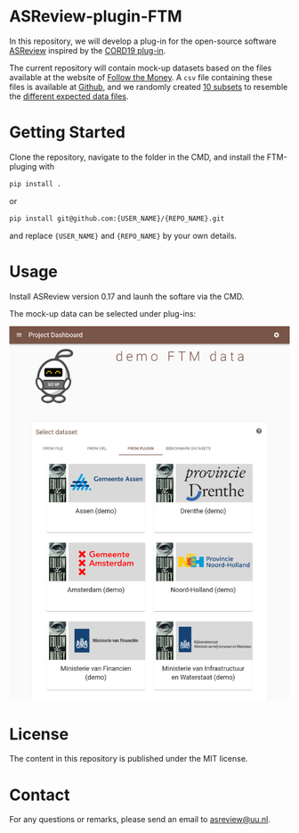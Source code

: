 # ASReview-plugin-FTM

In this repository, we will develop a plug-in for the open-source software
[ASReview](www.asreview.ai) inspired by the [CORD19 plug-in](
https://github.com/asreview/asreview-covid19). 

The current repository will contain mock-up datasets based on  the files
available at the website of [Follow the
Money](https://www.ftm.nl/dossier/shell-papers#documenten). A `csv` file
containing these files is available at [Github](
https://github.com/ftmnl/asr), and we randomly created [10
subsets](https://github.com/asreview-ftm-hackathon/Data/tree/main/split_preprocessed)
to resemble the [different expected data
files](https://www.ftm.nl/dossier/shell-papers#wob-verzoeken). 

# Getting Started

Clone the repository, navigate to the folder in the CMD, and install the FTM-pluging with

```bash
pip install .
```

or

```bash
pip install git@github.com:{USER_NAME}/{REPO_NAME}.git
```

and replace `{USER_NAME}` and `{REPO_NAME}` by your own details. 


# Usage

Install ASReview version 0.17 and launh the softare via the CMD.

The mock-up data can be selected under plug-ins:

![alt text](https://raw.githubusercontent.com/asreview-ftm-hackathon/ASReview-plugin-FTM/main/images/screenshot-plugin-demodata.png)

# License
The content in this repository is published under the MIT license.

# Contact
For any questions or remarks, please send an email to asreview@uu.nl.   
